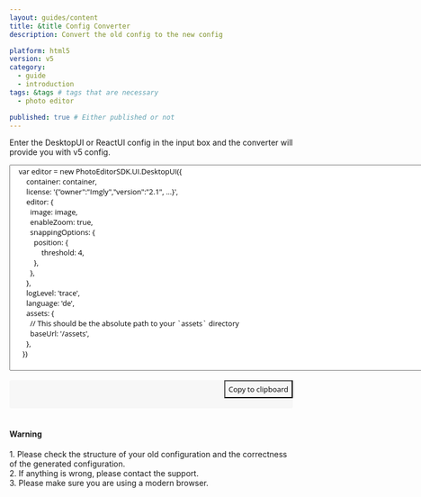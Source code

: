 ```yaml
---
layout: guides/content
title: &title Config Converter
description: Convert the old config to the new config

platform: html5
version: v5
category:
  - guide
  - introduction
tags: &tags # tags that are necessary
  - photo editor

published: true # Either published or not
---
```

<script src="/assets/js/configConverter.js"></script>
Enter the DesktopUI or ReactUI config in the input box and the converter will provide you with v5 config.
<br/>
<div style="text-align: center;">
  <textarea style="font-family: 'Open Sans'; font-size: 13px;" id="configarea" name="message" rows="20" cols="90" onchange="convertConfig(this)">
    var editor = new PhotoEditorSDK.UI.DesktopUI({
        container: container,
        license: '{"owner":"Imgly","version":"2.1", ...}',
        editor: {
          image: image,
          enableZoom: true,
          snappingOptions: { 
            position: {           
                threshold: 4,
            },
          },
        },
        logLevel: 'trace',
        language: 'de',
        assets: {
          // This should be the absolute path to your `assets` directory
          baseUrl: '/assets',
        },
      })
  </textarea>
</div>

<br/>

<div style="position: relative;">
  <div style="padding: 25px 150px; background-color: #f7f7f7; border-radius: 3px;" id="output_config"></div>
  <button style="position: absolute; right: 0; top: 0; font-family: 'Open Sans'; background: transparent; height: 32px; font-size: 13px;" onclick="copyToClipboard()">Copy to clipboard</button>
</div>

<br/>

<div class="documentation__disclaimer">
<h4 id="cors">Warning</h4> 
  1. Please check the structure of your old configuration and the correctness of the generated configuration.<br/> 
  2. If anything is wrong, please contact the support.<br/>
  3. Please make sure you are using a modern browser.
</div>

<script> window.onload = () => convertConfig(document.getElementById('configarea')) </script>
